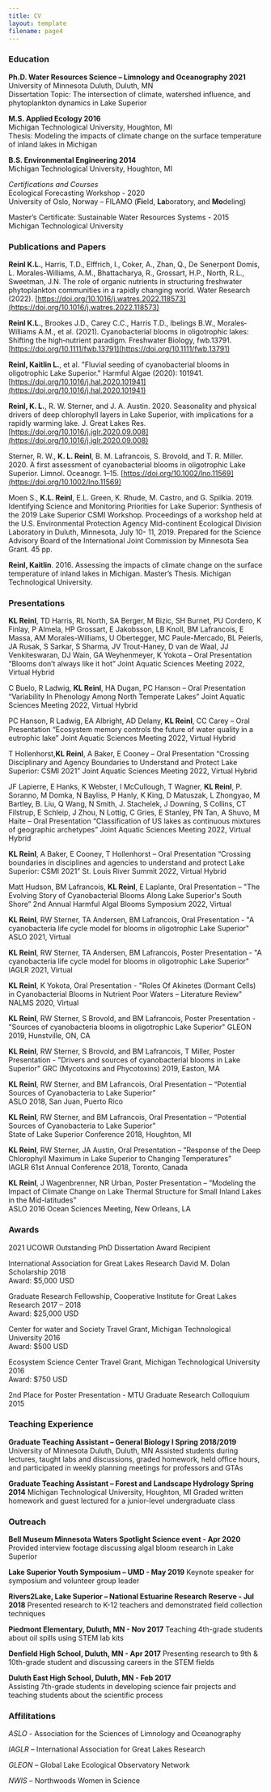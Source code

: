 ```yaml
---
title: CV
layout: template
filename: page4
--- 
```


### Education  
**Ph.D. Water Resources Science – Limnology and Oceanography 2021**  
University of Minnesota Duluth, Duluth, MN        
Dissertation Topic: The intersection of climate, watershed influence, and phytoplankton dynamics in Lake Superior 

**M.S. Applied Ecology 2016**  
Michigan Technological University, Houghton, MI  
Thesis: Modeling the impacts of climate change on the surface temperature of inland lakes in Michigan  

**B.S. Environmental Engineering 2014**  
Michigan Technological University, Houghton, MI 

_Certifications and Courses_  
Ecological Forecasting Workshop - 2020  
University of Oslo, Norway – FILAMO (**Fi**eld, **La**boratory, and **Mo**deling)

Master’s Certificate: Sustainable Water Resources Systems - 2015  
Michigan Technological University  

### Publications and Papers   

**Reinl K.L.**, Harris, T.D., Elffrich, I., Coker, A., Zhan, Q., De Senerpont Domis, L. Morales-Williams, A.M., Bhattacharya, R., Grossart, H.P., North, R.L., Sweetman, J.N. The role of organic nutrients in structuring freshwater phytoplankton communities in a rapidly changing world. Water Research (2022). [https://doi.org/10.1016/j.watres.2022.118573](https://doi.org/10.1016/j.watres.2022.118573)

**Reinl K.L.**, Brookes J.D., Carey C.C., Harris T.D., Ibelings B.W., Morales‐Williams A.M., et al. (2021). Cyanobacterial blooms in oligotrophic lakes: Shifting the high‐nutrient paradigm. Freshwater Biology, fwb.13791. [https://doi.org/10.1111/fwb.13791](https://doi.org/10.1111/fwb.13791)    

**Reinl, Kaitlin L.**, et al. "Fluvial seeding of cyanobacterial blooms in oligotrophic Lake Superior." Harmful Algae (2020): 101941.[https://doi.org/10.1016/j.hal.2020.101941](https://doi.org/10.1016/j.hal.2020.101941)    

**Reinl, K. L.**, R. W. Sterner, and J. A. Austin. 2020. Seasonality and physical drivers of deep chlorophyll layers in Lake Superior, with implications for a rapidly warming lake. J. Great Lakes Res. [https://doi.org/10.1016/j.jglr.2020.09.008](https://doi.org/10.1016/j.jglr.2020.09.008)  

Sterner, R. W., **K. L. Reinl**, B. M. Lafrancois, S. Brovold, and T. R. Miller. 2020. A first assessment of cyanobacterial blooms in oligotrophic Lake Superior. Limnol. Oceanogr. 1–15. [https://doi.org/10.1002/lno.11569](https://doi.org/10.1002/lno.11569)  

Moen S., **K.L. Reinl**, E.L. Green, K. Rhude, M. Castro, and G. Spilkia. 2019. Identifying Science and Monitoring Priorities for Lake Superior: Synthesis of the 2019 Lake Superior CSMI Workshop. Proceedings of a workshop held at the U.S. Environmental Protection Agency Mid-continent Ecological Division Laboratory in Duluth, Minnesota, July 10- 11, 2019. Prepared for the Science Advisory Board of the International Joint Commission by Minnesota Sea Grant. 45 pp.  	 

**Reinl, Kaitlin**. 2016. Assessing the impacts of climate change on the surface temperature of inland lakes in Michigan. Master’s Thesis. Michigan Technological University.  

### Presentations 

**KL Reinl**, TD Harris, RL North, SA Berger, M Bizic, SH Burnet, PU Cordero, K Finlay, P Almela, HP Grossart, E Jakobsson, LB Knoll, BM Lafrancois, E Massa, AM Morales-Williams, U Obertegger, MC Paule-Mercado, BL Peierls, JA Rusak, S Sarkar, S Sharma, JV Trout-Haney, D van de Waal, JJ Venkiteswaran, DJ Wain, GA Weyhenmeyer, K Yokota – Oral Presentation “Blooms don’t always like it hot” Joint Aquatic Sciences Meeting 2022, Virtual Hybrid

C Buelo, R Ladwig, **KL Reinl**, HA Dugan, PC Hanson – Oral Presentation “Variability In Phenology Among North Temperate Lakes” Joint Aquatic Sciences Meeting 2022, Virtual Hybrid

PC Hanson, R Ladwig, EA Albright, AD Delany, **KL Reinl**, CC Carey – Oral Presentation “Ecosystem memory controls the future of water quality in a eutrophic lake” Joint Aquatic Sciences Meeting 2022, Virtual Hybrid

T Hollenhorst,**KL Reinl**, A Baker, E Cooney – Oral Presentation “Crossing Disciplinary and Agency Boundaries to Understand and Protect Lake Superior: CSMI 2021” Joint Aquatic Sciences Meeting 2022, Virtual Hybrid

JF Lapierre, E Hanks, K Webster, I McCullough, T Wagner, **KL Reinl**, P. Soranno, M Domka, N Bayliss, P Hanly, K King, D Matuszak, L Zhongyao, M Bartley, B. Liu, Q Wang, N Smith, J. Stachelek, J Downing, S Collins, CT Filstrup, E Schleip, J Zhou, N Lottig, C Gries, E Stanley, PN Tan, A Shuvo, M Haite – Oral Presentation “Classification of US lakes as continuous mixtures of geographic archetypes” Joint Aquatic Sciences Meeting 2022, Virtual Hybrid

**KL Reinl**, A Baker, E Cooney, T Hollenhorst – Oral Presentation “Crossing boundaries in disciplines and agencies to understand and protect Lake Superior: CSMI 2021” St. Louis River Summit 2022, Virtual Hybrid

Matt Hudson, BM Lafrancois, **KL Reinl**, E Laplante, Oral Presentation – "The Evolving Story of Cyanobacterial Blooms Along Lake Superior's South Shore” 2nd Annual Harmful Algal Blooms Symposium 2022, Virtual

**KL Reinl**, RW Sterner, TA Andersen, BM Lafrancois, Oral Presentation - "A cyanobacteria life cycle model for blooms in oligotrophic Lake Superior"
ASLO 2021, Virtual

**KL Reinl**, RW Sterner, TA Andersen, BM Lafrancois, Poster Presentation - "A cyanobacteria life cycle model for blooms in oligotrophic Lake Superior"
IAGLR 2021, Virtual

**KL Reinl**, K Yokota, Oral Presentation - "Roles Of Akinetes (Dormant Cells) in Cyanobacterial Blooms in Nutrient Poor Waters – Literature Review"
NALMS 2020, Virtual

**KL Reinl**, RW Sterner, S Brovold, and BM Lafrancois, Poster Presentation - "Sources of cyanobacteria blooms in oligotrophic Lake Superior"
GLEON 2019, Hunstville, ON, CA

**KL Reinl**, RW Sterner, S Brovold, and BM Lafrancois, T Miller, Poster Presentation - "Drivers and sources of cyanobacterial blooms in Lake Superior"
GRC (Mycotoxins and Phycotoxins) 2019, Easton, MA

**KL Reinl**, RW Sterner, and BM Lafrancois, Oral Presentation – “Potential Sources of Cyanobacteria to Lake Superior”   
ASLO 2018, San Juan, Puerto Rico  
	
**KL Reinl**, RW Sterner, and BM Lafrancois, Oral Presentation – “Potential Sources of Cyanobacteria to Lake Superior”  
State of Lake Superior Conference 2018, Houghton, MI  

**KL Reinl**, RW Sterner, JA Austin, Oral Presentation – “Response of the Deep Chlorophyll Maximum in Lake Superior to Changing Temperatures”   
IAGLR 61st Annual Conference 2018, Toronto, Canada  

**KL Reinl**, J Wagenbrenner, NR Urban, Poster Presentation – “Modeling the Impact of Climate Change on Lake Thermal Structure for Small Inland Lakes in the Mid-latitudes”   
ASLO 2016 Ocean Sciences Meeting, New Orleans, LA  


### Awards  
2021 UCOWR Outstanding PhD Dissertation Award Recipient

International Association for Great Lakes Research David M. Dolan Scholarship 2018  
Award: $5,000 USD  

Graduate Research Fellowship, Cooperative Institute for Great Lakes Research 2017 – 2018  
Award: $25,000 USD  

Center for water and Society Travel Grant, Michigan Technological University 2016  
Award: $500 USD  

Ecosystem Science Center Travel Grant, Michigan Technological University 2016  
Award: $750 USD

2nd Place for Poster Presentation - MTU Graduate Research Colloquium 2015  

### Teaching Experience  
**Graduate Teaching Assistant – General Biology I	Spring 2018/2019**
University of Minnesota Duluth, Duluth, MN
Assisted students during lectures, taught labs and discussions, graded homework, held office hours, and participated in weekly planning meetings for professors and GTAs

**Graduate Teaching Assistant – Forest and Landscape Hydrology	 Spring 2014**
Michigan Technological University, Houghton, MI
Graded written homework and guest lectured for a junior-level undergraduate class

### Outreach  
**Bell Museum Minnesota Waters Spotlight Science event -	Apr 2020**
Provided interview footage discussing algal bloom research in Lake Superior

**Lake Superior Youth Symposium – UMD	- May 2019**
Keynote speaker for symposium and volunteer group leader

**Rivers2Lake, Lake Superior – National Estuarine Research Reserve -	 Jul 2018**
	Presented research to K-12 teachers and demonstrated field collection techniques
  
**Piedmont Elementary, Duluth, MN -	       Nov 2017**
Teaching 4th-grade students about oil spills using STEM lab kits

**Denfield High School, Duluth, MN	- Apr 2017**
Presenting research to 9th & 10th-grade student and discussing careers in the STEM fields  

**Duluth East High School, Duluth, MN - Feb 2017**  
Assisting 7th-grade students in developing science fair projects and teaching students about the scientific process  

### Affilitations  
_ASLO_ - Association for the Sciences of Limnology and Oceanography

_IAGLR_ – International Association for Great Lakes Research

_GLEON_ – Global Lake Ecological Observatory Network

_NWIS_ – Northwoods Women in Science 



